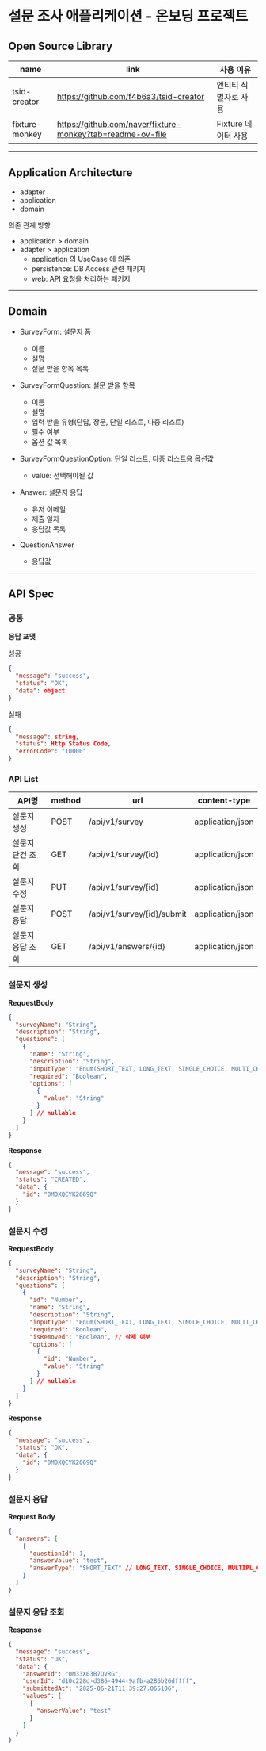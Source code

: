 # 설문 조사 애플리케이션 - 온보딩 프로젝트

## Open Source Library

| name           | link                                                       | 사용 이유          |
|----------------|------------------------------------------------------------|----------------|
| tsid-creator   | https://github.com/f4b6a3/tsid-creator                     | 엔티티 식별자로 사용    |
| fixture-monkey | https://github.com/naver/fixture-monkey?tab=readme-ov-file | Fixture 데이터 사용 |

---

## Application Architecture

- adapter
- application
- domain

의존 관계 방향
- application > domain
- adapter > application
  - application 의 UseCase 에 의존
  - persistence: DB Access 관련 패키지
  - web: API 요청을 처리하는 패키지

---

## Domain

- SurveyForm: 설문지 폼
  - 이름
  - 설명
  - 설문 받을 항목 목록 <br/>


- SurveyFormQuestion: 설문 받을 항목
  - 이름
  - 설명
  - 입력 받을 유형(단답, 장문, 단일 리스트, 다중 리스트)
  - 필수 여부
  - 옵션 값 목록


- SurveyFormQuestionOption: 단일 리스트, 다중 리스트용 옵션값
  - value: 선택해야될 값


- Answer: 설문지 응답
  - 유저 이메일
  - 제출 일자
  - 응답값 목록
 
- QuestionAnswer
  - 응답값

---

## API Spec

### 공통

**응답 포맷**

성공

```json
{
  "message": "success",
  "status": "OK",
  "data": object
}

```

실패
```json
{
  "message": string,
  "status": Http Status Code,
  "errorCode": "10000"
}
```

### API List

| API명      | method | url                        | content-type     | 
|-----------|--------|----------------------------|------------------| 
| 설문지 생성    | POST   | /api/v1/survey             | application/json |
| 설문지 단건 조회 | GET    | /api/v1/survey/{id}        | application/json |
| 설문지 수정    | PUT    | /api/v1/survey/{id}        | application/json |
| 설문지 응답    | POST   | /api/v1/survey/{id}/submit | application/json |
| 설문지 응답 조회 | GET    | /api/v1/answers/{id}       | application/json |


### 설문지 생성

**RequestBody**

```json
{
  "surveyName": "String",
  "description": "String",
  "questions": [
    {
      "name": "String",
      "description": "String",
      "inputType": "Enum(SHORT_TEXT, LONG_TEXT, SINGLE_CHOICE, MULTI_CHOICE)",
      "required": "Boolean",
      "options": [
        {
          "value": "String"
        }
      ] // nullable
    }
  ]
}
```

**Response**
```json
{
  "message": "success",
  "status": "CREATED",
  "data": {
    "id": "0M0XQCYK2669Q"
  }
}

```

### 설문지 수정

**RequestBody**

```json
{
  "surveyName": "String",
  "description": "String",
  "questions": [
    {
      "id": "Number",
      "name": "String",
      "description": "String",
      "inputType": "Enum(SHORT_TEXT, LONG_TEXT, SINGLE_CHOICE, MULTI_CHOICE)",
      "required": "Boolean",
      "isRemoved": "Boolean", // 삭제 여부
      "options": [
        {
          "id": "Number",
          "value": "String"
        }
      ] // nullable
    }
  ]
}
```

**Response**
```json
{
  "message": "success",
  "status": "OK",
  "data": {
    "id": "0M0XQCYK2669Q"
  }
}

```

### 설문지 응답
**Request Body**
```json
{
  "answers": [
    {
      "questionId": 1,
      "answerValue": "test",
      "answerType": "SHORT_TEXT" // LONG_TEXT, SINGLE_CHOICE, MULTIPL_CHOICE 
    }
  ]
}
```

### 설문지 응답 조회

**Response**
```json
{
  "message": "success",
  "status": "OK",
  "data": {
    "answerId": "0M33X03B7QVRG",
    "userId": "d10c228d-d386-4944-9afb-a286b26dffff",
    "submittedAt": "2025-06-21T11:39:27.065106",
    "values": [
      {
        "answerValue": "test"
      }
    ]
  }
}
```